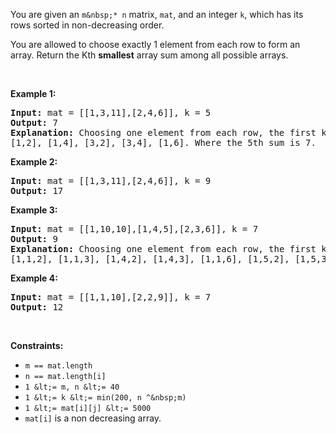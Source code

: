 You are given an&nbsp;`` m&nbsp;* n ``&nbsp;matrix,&nbsp;`` mat ``, and an integer `` k ``,&nbsp;which&nbsp;has its rows sorted in non-decreasing&nbsp;order.

You are allowed to choose exactly 1 element from each row to form an array.&nbsp;Return the Kth __smallest__ array sum among all possible arrays.

&nbsp;

__Example 1:__

<pre>
<strong>Input:</strong> mat = [[1,3,11],[2,4,6]], k = 5
<strong>Output:</strong> 7
<strong>Explanation: </strong>Choosing one element from each row, the first k smallest sum are:
[1,2], [1,4], [3,2], [3,4], [1,6]. Where the 5th sum is 7.  </pre>

__Example 2:__

<pre>
<strong>Input:</strong> mat = [[1,3,11],[2,4,6]], k = 9
<strong>Output:</strong> 17
</pre>

__Example 3:__

<pre>
<strong>Input:</strong> mat = [[1,10,10],[1,4,5],[2,3,6]], k = 7
<strong>Output:</strong> 9
<strong>Explanation:</strong> Choosing one element from each row, the first k smallest sum are:
[1,1,2], [1,1,3], [1,4,2], [1,4,3], [1,1,6], [1,5,2], [1,5,3]. Where the 7th sum is 9.  
</pre>

__Example 4:__

<pre>
<strong>Input:</strong> mat = [[1,1,10],[2,2,9]], k = 7
<strong>Output:</strong> 12
</pre>

&nbsp;

__Constraints:__

*   `` m == mat.length ``
*   `` n == mat.length[i] ``
*   `` 1 &lt;= m, n &lt;= 40 ``
*   `` 1 &lt;= k &lt;= min(200, n ^&nbsp;m) ``
*   `` 1 &lt;= mat[i][j] &lt;= 5000 ``
*   `` mat[i] `` is a non decreasing array.